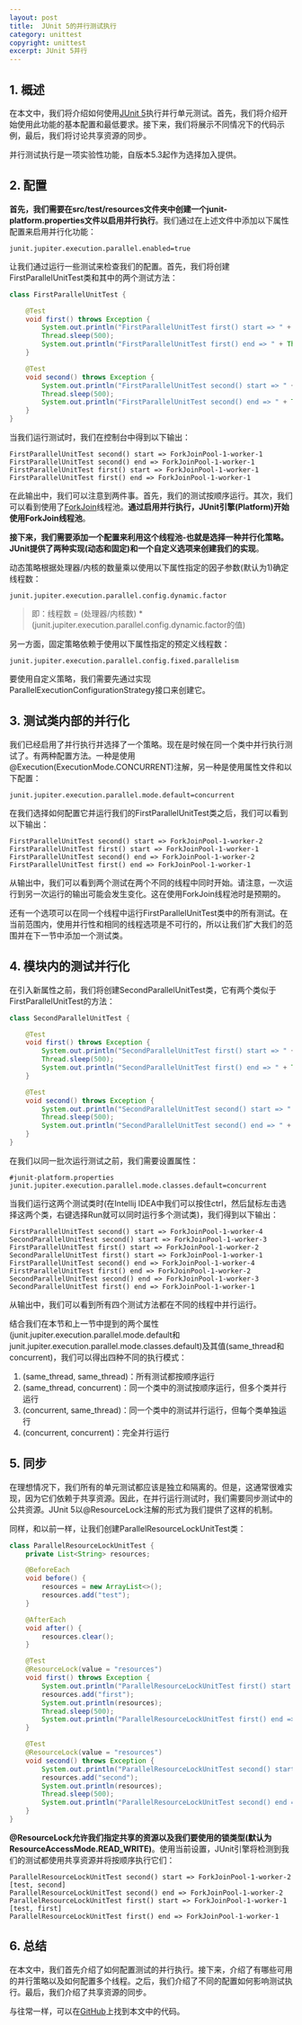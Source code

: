 ```yaml
---
layout: post
title:  JUnit 5的并行测试执行
category: unittest
copyright: unittest
excerpt: JUnit 5并行
---
```


## 1. 概述

在本文中，我们将介绍如何使用[JUnit 5](https://www.baeldung.com/junit-5)执行并行单元测试。首先，我们将介绍开始使用此功能的基本配置和最低要求。接下来，我们将展示不同情况下的代码示例，最后，我们将讨论共享资源的同步。

并行测试执行是一项实验性功能，自版本5.3起作为选择加入提供。

## 2. 配置

**首先，我们需要在src/test/resources文件夹中创建一个junit-platform.properties文件以启用并行执行**。我们通过在上述文件中添加以下属性配置来启用并行化功能：

```properties
junit.jupiter.execution.parallel.enabled=true
```

让我们通过运行一些测试来检查我们的配置。首先，我们将创建FirstParallelUnitTest类和其中的两个测试方法：

```java
class FirstParallelUnitTest {

    @Test
    void first() throws Exception {
        System.out.println("FirstParallelUnitTest first() start => " + Thread.currentThread().getName());
        Thread.sleep(500);
        System.out.println("FirstParallelUnitTest first() end => " + Thread.currentThread().getName());
    }

    @Test
    void second() throws Exception {
        System.out.println("FirstParallelUnitTest second() start => " + Thread.currentThread().getName());
        Thread.sleep(500);
        System.out.println("FirstParallelUnitTest second() end => " + Thread.currentThread().getName());
    }
}
```

当我们运行测试时，我们在控制台中得到以下输出：

```shell
FirstParallelUnitTest second() start => ForkJoinPool-1-worker-1
FirstParallelUnitTest second() end => ForkJoinPool-1-worker-1
FirstParallelUnitTest first() start => ForkJoinPool-1-worker-1
FirstParallelUnitTest first() end => ForkJoinPool-1-worker-1
```

在此输出中，我们可以注意到两件事。首先，我们的测试按顺序运行。其次，我们可以看到使用了[ForkJoin](https://www.baeldung.com/java-fork-join)线程池。**通过启用并行执行，JUnit引擎(Platform)开始使用ForkJoin线程池**。

**接下来，我们需要添加一个配置来利用这个线程池-也就是选择一种并行化策略。JUnit提供了两种实现(动态和固定)和一个自定义选项来创建我们的实现**。

动态策略根据处理器/内核的数量乘以使用以下属性指定的因子参数(默认为1)确定线程数：

```properties
junit.jupiter.execution.parallel.config.dynamic.factor
```

> 即：线程数 = (处理器/内核数) * (junit.jupiter.execution.parallel.config.dynamic.factor的值)

另一方面，固定策略依赖于使用以下属性指定的预定义线程数：

```properties
junit.jupiter.execution.parallel.config.fixed.parallelism
```

要使用自定义策略，我们需要先通过实现ParallelExecutionConfigurationStrategy接口来创建它。

## 3. 测试类内部的并行化

我们已经启用了并行执行并选择了一个策略。现在是时候在同一个类中并行执行测试了。有两种配置方法。一种是使用@Execution(ExecutionMode.CONCURRENT)注解，另一种是使用属性文件和以下配置：

```properties
junit.jupiter.execution.parallel.mode.default=concurrent
```

在我们选择如何配置它并运行我们的FirstParallelUnitTest类之后，我们可以看到以下输出：

```shell
FirstParallelUnitTest second() start => ForkJoinPool-1-worker-2
FirstParallelUnitTest first() start => ForkJoinPool-1-worker-1
FirstParallelUnitTest second() end => ForkJoinPool-1-worker-2
FirstParallelUnitTest first() end => ForkJoinPool-1-worker-1
```

从输出中，我们可以看到两个测试在两个不同的线程中同时开始。请注意，一次运行到另一次运行的输出可能会发生变化。这在使用ForkJoin线程池时是预期的。

还有一个选项可以在同一个线程中运行FirstParallelUnitTest类中的所有测试。在当前范围内，使用并行性和相同的线程选项是不可行的，所以让我们扩大我们的范围并在下一节中添加一个测试类。

## 4. 模块内的测试并行化

在引入新属性之前，我们将创建SecondParallelUnitTest类，它有两个类似于FirstParallelUnitTest的方法：

```java
class SecondParallelUnitTest {

    @Test
    void first() throws Exception {
        System.out.println("SecondParallelUnitTest first() start => " + Thread.currentThread().getName());
        Thread.sleep(500);
        System.out.println("SecondParallelUnitTest first() end => " + Thread.currentThread().getName());
    }

    @Test
    void second() throws Exception {
        System.out.println("SecondParallelUnitTest second() start => " + Thread.currentThread().getName());
        Thread.sleep(500);
        System.out.println("SecondParallelUnitTest second() end => " + Thread.currentThread().getName());
    }
}
```

在我们以同一批次运行测试之前，我们需要设置属性：

```properties
#junit-platform.properties
junit.jupiter.execution.parallel.mode.classes.default=concurrent
```

当我们运行这两个测试类时(在Intellij IDEA中我们可以按住ctrl，然后鼠标左击选择这两个类，右键选择Run就可以同时运行多个测试类)，我们得到以下输出：

```shell
FirstParallelUnitTest second() start => ForkJoinPool-1-worker-4
SecondParallelUnitTest second() start => ForkJoinPool-1-worker-3
FirstParallelUnitTest first() start => ForkJoinPool-1-worker-2
SecondParallelUnitTest first() start => ForkJoinPool-1-worker-1
FirstParallelUnitTest second() end => ForkJoinPool-1-worker-4
FirstParallelUnitTest first() end => ForkJoinPool-1-worker-2
SecondParallelUnitTest second() end => ForkJoinPool-1-worker-3
SecondParallelUnitTest first() end => ForkJoinPool-1-worker-1
```

从输出中，我们可以看到所有四个测试方法都在不同的线程中并行运行。

结合我们在本节和上一节中提到的两个属性(junit.jupiter.execution.parallel.mode.default和junit.jupiter.execution.parallel.mode.classes.default)及其值(same_thread和concurrent)，我们可以得出四种不同的执行模式：

1. (same_thread, same_thread)：所有测试都按顺序运行
2. (same_thread, concurrent)：同一个类中的测试按顺序运行，但多个类并行运行
3. (concurrent, same_thread)：同一个类中的测试并行运行，但每个类单独运行
4. (concurrent, concurrent)：完全并行运行

## 5. 同步

在理想情况下，我们所有的单元测试都应该是独立和隔离的。但是，这通常很难实现，因为它们依赖于共享资源。因此，在并行运行测试时，我们需要同步测试中的公共资源。JUnit 5以@ResourceLock注解的形式为我们提供了这样的机制。

同样，和以前一样，让我们创建ParallelResourceLockUnitTest类：

```java
class ParallelResourceLockUnitTest {
    private List<String> resources;

    @BeforeEach
    void before() {
        resources = new ArrayList<>();
        resources.add("test");
    }

    @AfterEach
    void after() {
        resources.clear();
    }

    @Test
    @ResourceLock(value = "resources")
    void first() throws Exception {
        System.out.println("ParallelResourceLockUnitTest first() start => " + Thread.currentThread().getName());
        resources.add("first");
        System.out.println(resources);
        Thread.sleep(500);
        System.out.println("ParallelResourceLockUnitTest first() end => " + Thread.currentThread().getName());
    }

    @Test
    @ResourceLock(value = "resources")
    void second() throws Exception {
        System.out.println("ParallelResourceLockUnitTest second() start => " + Thread.currentThread().getName());
        resources.add("second");
        System.out.println(resources);
        Thread.sleep(500);
        System.out.println("ParallelResourceLockUnitTest second() end => " + Thread.currentThread().getName());
    }
}
```

**@ResourceLock允许我们指定共享的资源以及我们要使用的锁类型(默认为ResourceAccessMode.READ_WRITE)**。使用当前设置，JUnit引擎将检测到我们的测试都使用共享资源并将按顺序执行它们：

```shell
ParallelResourceLockUnitTest second() start => ForkJoinPool-1-worker-2
[test, second]
ParallelResourceLockUnitTest second() end => ForkJoinPool-1-worker-2
ParallelResourceLockUnitTest first() start => ForkJoinPool-1-worker-1
[test, first]
ParallelResourceLockUnitTest first() end => ForkJoinPool-1-worker-1
```

## 6. 总结

在本文中，我们首先介绍了如何配置测试的并行执行。接下来，介绍了有哪些可用的并行策略以及如何配置多个线程。之后，我们介绍了不同的配置如何影响测试执行。最后，我们介绍了共享资源的同步。

与往常一样，可以在[GitHub](https://github.com/tuyucheng7/taketoday-tutorial4j/tree/master/software.test/junit-5-advanced)上找到本文中的代码。